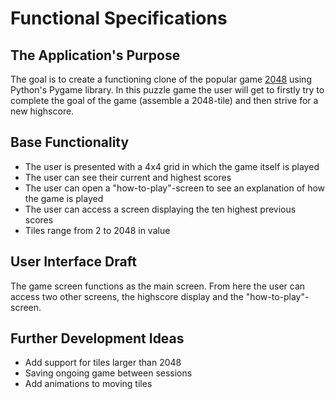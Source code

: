 # Functional Specifications

## The Application's Purpose
The goal is to create a functioning clone of the popular game [2048](https://en.wikipedia.org/wiki/2048_(video_game)) using Python's Pygame library. In this puzzle game the user will get to firstly try to complete the goal of the game (assemble a 2048-tile) and then strive for a new highscore.

## Base Functionality
- The user is presented with a 4x4 grid in which the game itself is played
- The user can see their current and highest scores
- The user can open a "how-to-play"-screen to see an explanation of how the game is played
- The user can access a screen displaying the ten highest previous scores
- Tiles range from 2 to 2048 in value

## User Interface Draft
The game screen functions as the main screen. From here the user can access two other screens, the highscore display and the "how-to-play"-screen.

## Further Development Ideas
- Add support for tiles larger than 2048
- Saving ongoing game between sessions
- Add animations to moving tiles
